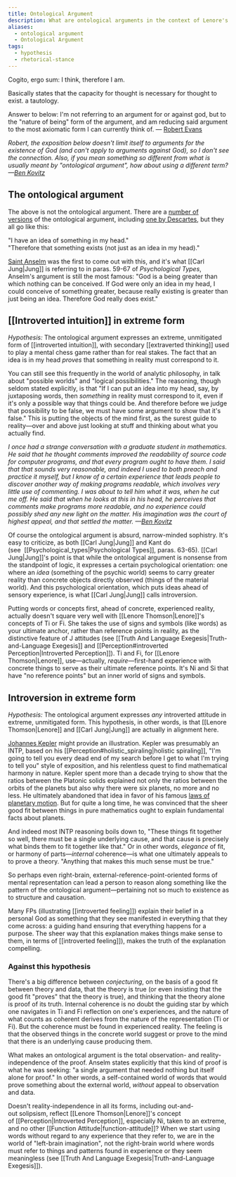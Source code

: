 ```yaml
---
title: Ontological Argument
description: What are ontological arguments in the context of Lenore's theory?
aliases:
  - ontological argument
  - Ontological Argument
tags:
  - hypothesis
  - rhetorical-stance
---
```


Cogito, ergo sum: I think, therefore I am.

Basically states that the capacity for thought is necessary for thought to exist. a tautology.

Answer to below: I'm not referring to an argument for or against god, but to the "nature of being" form of the argument, and am reducing said argument to the most axiomatic form I can currently think of. — [Robert Evans](https://web.archive.org/web/20101218120702/http://greenlightwiki.com/lenore-exegesis/Robert_Evans)

_Robert, the exposition below doesn't limit itself to arguments for the existence of God (and can't apply to arguments against God), so I don't see the connection. Also, if you mean something so different from what is usually meant by "ontological argument", how about using a different term? —[Ben Kovitz](https://web.archive.org/web/20101218120702/http://greenlightwiki.com/lenore-exegesis/Ben_Kovitz)_

## The ontological argument

The above is not the ontological argument. There are a [number of versions](http://plato.stanford.edu/entries/ontological-arguments/) of the ontological argument, including [one by Descartes](http://plato.stanford.edu/entries/descartes-ontological/), but they all go like this:

"I have an idea of something in my head."  
"Therefore that something exists (not just as an idea in my head)."

[Saint Anselm](http://plato.stanford.edu/entries/anselm/) was the first to come out with this, and it's what [[Carl Jung|Jung]] is referring to in paras. 59-67 of *Psychological Types*, Anselm's argument is still the most famous: "God is a being greater than which nothing can be conceived. If God were only an idea in my head, I could conceive of something greater, because really existing is greater than just being an idea. Therefore God really does exist."

## [[Introverted intuition]] in extreme form

*Hypothesis:* The ontological argument expresses an extreme, unmitigated form of [[introverted intuition]], with secondary [[extraverted thinking]] used to play a mental chess game rather than for real stakes. The fact that an idea is in my head *proves* that something in reality must correspond to it.

You can still see this frequently in the world of analytic philosophy, in talk about "possible worlds" and "logical possibilities." The reasoning, though seldom stated explicitly, is that "If I can put an idea into my head, say, by juxtaposing words, then *something* in reality must correspond to it, even if it's only a possible way that things could be. And therefore before we judge that possibility to be false, we must have some argument to show that it's false." This is putting the objects of the mind first, as the surest guide to reality—over and above just looking at stuff and thinking about what you actually find.

_I once had a strange conversation with a graduate student in mathematics. He said that he thought comments improved the readability of source code for computer programs, and that every program ought to have them. I said that that sounds very reasonable, and indeed I used to both preach and practice it myself, but I know of a certain experience that leads people to discover another way of making programs readable, which involves very little use of commenting. I was about to tell him what it was, when he cut me off. He said that when he looks at this in his head, he perceives that comments make programs more readable, and no experience could possibly shed any new light on the matter. His imagination was the court of highest appeal, and that settled the matter. —[Ben Kovitz](https://web.archive.org/web/20101218120702/http://greenlightwiki.com/lenore-exegesis/Ben_Kovitz)_

Of course the ontological argument is absurd, narrow-minded sophistry. It's easy to criticize, as both [[Carl Jung|Jung]] and Kant do (see  [[Psychological_types|Psychological Types]], paras. 63-65). [[Carl Jung|Jung]]'s point is that while the ontological argument is nonsense from the standpoint of logic, it expresses a certain psychological orientation: one where an *idea* (something of the psychic world) seems to carry greater reality than concrete objects directly observed (things of the material world). And this psychological orientation, which puts ideas ahead of sensory experience, is what [[Carl Jung|Jung]] calls introversion.

Putting words or concepts first, ahead of concrete, experienced reality, actually doesn't square very well with [[Lenore Thomson|Lenore]]'s concepts of Ti or Fi. She takes the use of signs and symbols (like words) as your ultimate anchor, rather than reference points in reality, as the distinctive feature of J attitudes (see [[Truth And Language Exegesis|Truth-and-Language Exegesis]] and [[Perception#introverted Perception|Introverted Perception]]). Ti and Fi, for [[Lenore Thomson|Lenore]], use—actually, *require*—first-hand experience with concrete things to serve as their ultimate reference points. It's Ni and Si that have "no reference points" but an inner world of signs and symbols.

## Introversion in extreme form

*Hypothesis:* The ontological argument expresses *any* introverted attitude in extreme, unmitigated form. This hypothesis, in other words, is that [[Lenore Thomson|Lenore]] and [[Carl Jung|Jung]] are actually in alignment here.

[Johannes Kepler](https://web.archive.org/web/20101218120702/http://greenlightwiki.com/lenore-exegesis/Johannes_Kepler) might provide an illustration. Kepler was presumably an INTP, based on his [[Perception#holistic_spiraling|holistic spiraling]], "I'm going to tell you every dead end of my search before I get to what I'm trying to tell you" style of exposition, and his relentless quest to find mathematical harmony in nature. Kepler spent more than a decade trying to show that the ratios between the Platonic solids explained not only the ratios between the orbits of the planets but also why there were six planets, no more and no less. He ultimately abandoned that idea in favor of his famous [laws of planetary motion](http://en.wikipedia.org../../Kepler's_laws_of_planetary_motion). But for quite a long time, he was convinced that the sheer good fit between things in pure mathematics ought to explain fundamental facts about planets.

And indeed most INTP reasoning boils down to, "These things fit together so well, there must be a single underlying cause, and that cause is precisely what binds them to fit together like that." Or in other words, *elegance* of fit, or harmony of parts—*internal* coherence—is what one ultimately appeals to to prove a theory. "Anything that makes this much sense must be true."

So perhaps even right-brain, external-reference-point-oriented forms of mental representation can lead a person to reason along something like the pattern of the ontological argument—pertaining not so much to existence as to structure and causation.

Many FPs (illustrating [[introverted feeling]]) explain their belief in a personal God as something that they see manifested in everything that they come across: a guiding hand ensuring that everything happens for a purpose. The sheer way that this explanation makes things make sense to them, in terms of [[introverted feeling]]), makes the truth of the explanation compelling.

### Against this hypothesis

There's a big difference between *conjecturing*, on the basis of a good fit between theory and data, that the theory is true (or even insisting that the good fit "proves" that the theory is true), and thinking that the theory alone is proof of its truth. Internal coherence is no doubt the guiding star by which one navigates in Ti and Fi reflection on one's experiences, and the nature of what counts as coherent derives from the nature of the representation (Ti or Fi). But the coherence must be found in experienced reality. The feeling is that the observed things in the concrete world suggest or prove to the mind that there is an underlying cause producing them.

What makes an ontological argument is the total observation- and reality-independence of the proof. Anselm states explicitly that this kind of proof is what he was seeking: "a single argument that needed nothing but itself alone for proof." In other words, a self-contained world of words that would prove something about the external world, *without* appeal to observation and data.

Doesn't reality-independence in all its forms, including out-and-out solipsism, reflect [[Lenore Thomson|Lenore]]'s concept of [[Perception|Introverted Perception]], especially Ni, taken to an extreme, and no other [[Function Attitude|function-attitude]]? When we start using words without regard to any experience that they refer to, we are in the world of "left-brain imagination", not the right-brain world where words must refer to things and patterns found in experience or they seem meaningless (see [[Truth And Language Exegesis|Truth-and-Language Exegesis]]).
